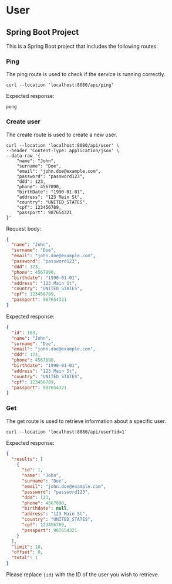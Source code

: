 # User

## Spring Boot Project

This is a Spring Boot project that includes the following routes:

### Ping

The ping route is used to check if the service is running correctly.

```
curl --location 'localhost:8080/api/ping'
```

Expected response:

```
pong
```

### Create user

The create route is used to create a new user.

```
curl --location 'localhost:8080/api/user' \
--header 'Content-Type: application/json' \
--data-raw '{
    "name": "John",
    "surname": "Doe",
    "email": "john.doe@example.com",
    "password": "password123",
    "ddd": 123,
    "phone": 4567890,
    "birthDate": "1990-01-01",
    "address": "123 Main St",
    "country": "UNITED_STATES",
    "cpf": 123456789,
    "passport": 987654321
}'
```

Request body:

```json
{
  "name": "John",
  "surname": "Doe",
  "email": "john.doe@example.com",
  "password": "password123",
  "ddd": 123,
  "phone": 4567890,
  "birthdate": "1990-01-01",
  "address": "123 Main St",
  "country": "UNITED_STATES",
  "cpf": 123456789,
  "passport": 987654321
}
```

Expected response:

```json
{
  "id": 103,
  "name": "John",
  "surname": "Doe",
  "email": "john.doe@example.com",
  "ddd": 123,
  "phone": 4567890,
  "birthdate": "1990-01-01",
  "address": "123 Main St",
  "country": "UNITED_STATES",
  "cpf": 123456789,
  "passport": 987654321
}
```

### Get

The get route is used to retrieve information about a specific user.

```
curl --location 'localhost:8080/api/user?id=1'
```

Expected response:

```json
{
  "results": [
    {
      "id": 1,
      "name": "John",
      "surname": "Doe",
      "email": "john.doe@example.com",
      "password": "password123",
      "ddd": 123,
      "phone": 4567890,
      "birthdate": null,
      "address": "123 Main St",
      "country": "UNITED_STATES",
      "cpf": 123456789,
      "passport": 987654321
    }
  ],
  "limit": 10,
  "offset": 0,
  "total": 1
}
```

Please replace `{id}` with the ID of the user you wish to retrieve.